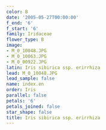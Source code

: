 ```yaml
---
color: B
date: '2005-05-27T00:00:00'
f_end: '6'
f_start: '6'
family: Iridaceae
flower_type: B
image:
- M_0_10048.JPG
- M_0_10063.JPG
- M_0_00922.JPG
latin: Iris sibirica ssp. erirrhiza
lead: M_0_10048.JPG
lead_sample: false
name: index.en
order: Iris
parallel: false
petals: '6'
petals_joined: false
star_shape: false
title: Iris sibirica ssp. erirrhiza
---
```

